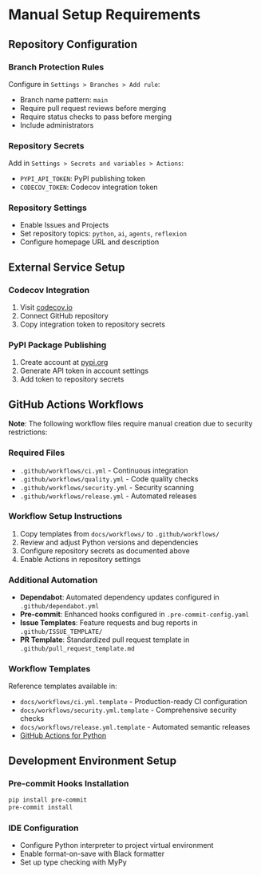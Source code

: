 # Manual Setup Requirements

## Repository Configuration

### Branch Protection Rules
Configure in `Settings > Branches > Add rule`:
- Branch name pattern: `main`
- Require pull request reviews before merging
- Require status checks to pass before merging
- Include administrators

### Repository Secrets
Add in `Settings > Secrets and variables > Actions`:
- `PYPI_API_TOKEN`: PyPI publishing token
- `CODECOV_TOKEN`: Codecov integration token

### Repository Settings
- Enable Issues and Projects
- Set repository topics: `python`, `ai`, `agents`, `reflexion`
- Configure homepage URL and description

## External Service Setup

### Codecov Integration
1. Visit [codecov.io](https://codecov.io/)
2. Connect GitHub repository
3. Copy integration token to repository secrets

### PyPI Package Publishing  
1. Create account at [pypi.org](https://pypi.org/)
2. Generate API token in account settings
3. Add token to repository secrets

## GitHub Actions Workflows

**Note**: The following workflow files require manual creation due to security restrictions:

### Required Files
- `.github/workflows/ci.yml` - Continuous integration
- `.github/workflows/quality.yml` - Code quality checks  
- `.github/workflows/security.yml` - Security scanning
- `.github/workflows/release.yml` - Automated releases

### Workflow Setup Instructions
1. Copy templates from `docs/workflows/` to `.github/workflows/`
2. Review and adjust Python versions and dependencies
3. Configure repository secrets as documented above
4. Enable Actions in repository settings

### Additional Automation
- **Dependabot**: Automated dependency updates configured in `.github/dependabot.yml`
- **Pre-commit**: Enhanced hooks configured in `.pre-commit-config.yaml`
- **Issue Templates**: Feature requests and bug reports in `.github/ISSUE_TEMPLATE/`
- **PR Template**: Standardized pull request template in `.github/pull_request_template.md`

### Workflow Templates
Reference templates available in:
- `docs/workflows/ci.yml.template` - Production-ready CI configuration
- `docs/workflows/security.yml.template` - Comprehensive security checks
- `docs/workflows/release.yml.template` - Automated semantic releases
- [GitHub Actions for Python](https://docs.github.com/en/actions/automating-builds-and-tests/building-and-testing-python)

## Development Environment Setup

### Pre-commit Hooks Installation
```bash
pip install pre-commit
pre-commit install
```

### IDE Configuration
- Configure Python interpreter to project virtual environment
- Enable format-on-save with Black formatter
- Set up type checking with MyPy